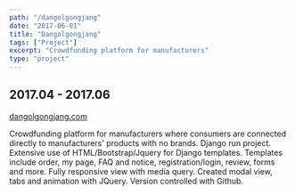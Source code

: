 ```yaml
---
path: "/dangolgongjang"
date: "2017-06-01"
title: "Dangolgongjang"
tags: ["Project"]
excerpt: "Crowdfunding platform for manufacturers"
type: "project"
---
```


## 2017.04 - 2017.06

[dangolgongjang.com](https://www.dangolgongjang.com/)

Crowdfunding platform for manufacturers where consumers are connected directly to manufacturers' products with no brands. Django run project. Extensive use of HTML/Bootstrap/Jquery for Django templates. Templates include order, my page, FAQ and notice, registration/login, review, forms and more. Fully responsive view with media query. Created modal view, tabs and animation with JQuery. Version controlled with Github.